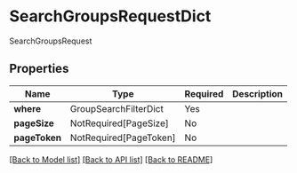 # SearchGroupsRequestDict

SearchGroupsRequest

## Properties
| Name | Type | Required | Description |
| ------------ | ------------- | ------------- | ------------- |
**where** | GroupSearchFilterDict | Yes |  |
**pageSize** | NotRequired[PageSize] | No |  |
**pageToken** | NotRequired[PageToken] | No |  |


[[Back to Model list]](../../README.md#models-v2-link) [[Back to API list]](../../README.md#documentation-for-api-endpoints) [[Back to README]](../../README.md)
